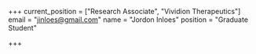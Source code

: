 +++
current_position = ["Research Associate", "Vividion Therapeutics"]
email = "jinloes@gmail.com"
name = "Jordon Inloes"
position = "Graduate Student"

+++

